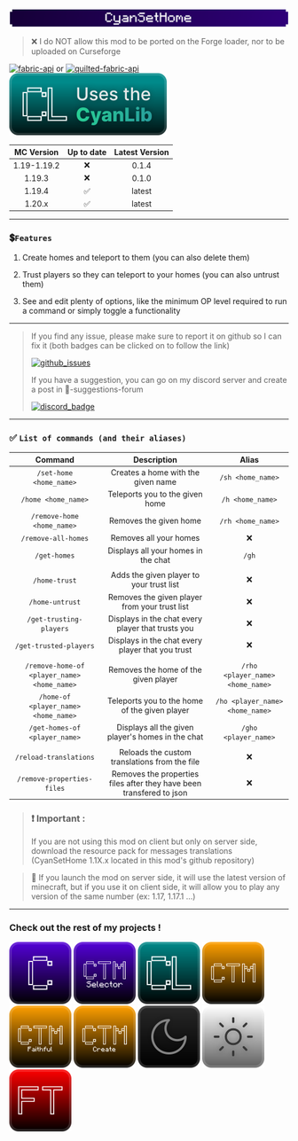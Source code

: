 ![banner](images/BANNER_CyanSetHome.png)

> ❌ I do NOT allow this mod to be ported on the Forge loader, nor to be uploaded on Curseforge

[![fabric-api](https://cdn.jsdelivr.net/npm/@intergrav/devins-badges@3/assets/cozy/requires/fabric-api_vector.svg)](https://modrinth.com/mod/fabric-api)
or
[![quilted-fabric-api](https://cdn.jsdelivr.net/npm/@intergrav/devins-badges@3/assets/cozy/requires/quilted-fabric-api_vector.svg)](https://modrinth.com/mod/qsl)
[![cyanlib_badge_use](https://raw.githubusercontent.com/Aeldit/Aeldit/e84549f8cef529270bd41775357d577e1f71978a/images/cyanlib-cozy.svg)](https://modrinth.com/mod/cyanlib)

| MC Version  | Up to date | Latest Version |
|:-----------:|:----------:|:--------------:|
| 1.19-1.19.2 |     ❌      |     0.1.4      |
|   1.19.3    |     ❌      |     0.1.0      |
|   1.19.4    |     ✅      |     latest     |
|   1.20.x    |     ✅      |     latest     |

***

### 💲```Features```

1. Create homes and teleport to them (you can also delete them)

2. Trust players so they can teleport to your homes (you can also untrust them)

3. See and edit plenty of options, like the minimum OP level required to run a command or simply toggle a functionality

***

> If you find any issue, please make sure to report it on github so I can fix it (both badges can be clicked on to
> follow the link)
>
> [![github_issues](https://img.shields.io/github/issues/Aeldit/CyanSetHome?color=red&style=for-the-badge&logo=github)](https://github.com/Aeldit/CyanSetHome/issues)
>
> If you have a suggestion, you can go on my discord server and create a post in 🗽-suggestions-forum
>
> [![discord_badge](https://img.shields.io/discord/750243612473819188?color=7289da&label=DISCORD&logo=discord&logoColor=7289da&style=for-the-badge)](https://discord.gg/PcYPpqzhKS)

***

### ✅ ```List of commands (and their aliases)```

|                   Command                   |                             Description                              |              Alias               |
|:-------------------------------------------:|:--------------------------------------------------------------------:|:--------------------------------:|
|           `/set-home <home_name>`           |                  Creates a home with the given name                  |        `/sh <home_name>`         |
|             `/home <home_name>`             |                   Teleports you to the given home                    |         `/h <home_name>`         |
|         `/remove-home <home_name>`          |                        Removes the given home                        |        `/rh <home_name>`         |
|             `/remove-all-homes`             |                        Removes all your homes                        |                ❌                 |
|                `/get-homes`                 |                 Displays all your homes in the chat                  |              `/gh`               |
|                                             |                                                                      |                                  |
|                `/home-trust`                |               Adds the given player to your trust list               |                ❌                 |
|               `/home-untrust`               |            Removes the given player from your trust list             |                ❌                 |
|           `/get-trusting-players`           |          Displays in the chat every player that trusts you           |                ❌                 |
|           `/get-trusted-players`            |           Displays in the chat every player that you trust           |                ❌                 |
|                                             |                                                                      |                                  |
| `/remove-home-of <player_name> <home_name>` |                 Removes the home of the given player                 | `/rho <player_name> <home_name>` |
|    `/home-of <player_name> <home_name>`     |            Teleports you to the home of the given player             | `/ho <player_name> <home_name>`  |
|        `/get-homes-of <player_name>`        |          Displays all the given player's homes in the chat           |       `/gho <player_name>`       |
|                                             |                                                                      |                                  |
|           `/reload-translations`            |            Reloads the custom translations from the file             |                ❌                 |
|         `/remove-properties-files`          | Removes the properties files after they have been transfered to json |                ❌                 |

> ### ❗ Important :
>
> If you are not using this mod on client but only on server side, download the resource pack for messages translations
> (CyanSetHome 1.1X.x located in this mod's github repository)

> 📖 If you launch the mod on server side, it will use the latest version of minecraft, but if you use it on client side,
> it will allow you to play any version of the same number (ex: 1.17, 1.17.1 ...)

***

### Check out the rest of my projects !

[![cyan_badge](https://raw.githubusercontent.com/Aeldit/Aeldit/bef8e5f6a837ee8c3479a2550e92c0ac028200f3/images/cyan-cozy-minimal.svg)](https://modrinth.com/mod/cyan)
[![ctms_badge](https://raw.githubusercontent.com/Aeldit/Aeldit/d668bc7cd71d654d2331905a5ad425283dedab94/images/ctms-cozy-minimal.svg)](https://modrinth.com/mod/ctm-selector)
[![cyanlib_badge](https://raw.githubusercontent.com/Aeldit/Aeldit/bef8e5f6a837ee8c3479a2550e92c0ac028200f3/images/cyanlib-cozy-minimal.svg)](https://modrinth.com/mod/cyanlib)
[![ctm_badge](https://raw.githubusercontent.com/Aeldit/Aeldit/e2fb5f7ffe92301f627540cebca28d9aa90c641d/images/ctm-cozy-minimal.svg)](https://modrinth.com/resourcepack/ctm-of-fabric)
[![ctm_faithful_badge](https://raw.githubusercontent.com/Aeldit/Aeldit/54529d9dbb33d35184f386269c889cef818e7e79/images/ctm-faithful-cozy-minimal.svg)](https://modrinth.com/resourcepack/ctm-faithful)
[![ctm_create_badge](https://raw.githubusercontent.com/Aeldit/Aeldit/54529d9dbb33d35184f386269c889cef818e7e79/images/ctm-create-cozy-minimal.svg)](https://modrinth.com/resourcepack/ctm-create)
[![dark_gui_badge](https://raw.githubusercontent.com/Aeldit/Aeldit/2f4a47b3752b28cbcd13c6d76c66a803d7fe1df5/images/dark-gui-cozy-minimal.svg)](https://modrinth.com/resourcepack/dark-smooth-gui)
[![light_gui_badge](https://raw.githubusercontent.com/Aeldit/Aeldit/2f4a47b3752b28cbcd13c6d76c66a803d7fe1df5/images/light-gui-cozy-minimal.svg)](https://modrinth.com/resourcepack/light-smooth-gui)
[![floating_texts_badge](https://raw.githubusercontent.com/Aeldit/Aeldit/c4163b0470c0d710ba2cd3314cd241b5669ef175/images/floating-texts-cozy-minimal.svg)](https://modrinth.com/datapack/floating-texts)
